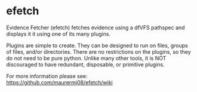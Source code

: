 # efetch
Evidence Fetcher (efetch) fetches evidence using a dfVFS pathspec and displays it it using one of its many plugins.

Plugins are simple to create. They can be designed to run on files, groups of files, and/or directories. There are no restrictions on the plugins, so they do not need to be pure python. Unlike many other tools, it is NOT discouraged to have redundant, disposable, or primitive plugins.

For more information please see: https://github.com/maurermj08/efetch/wiki
